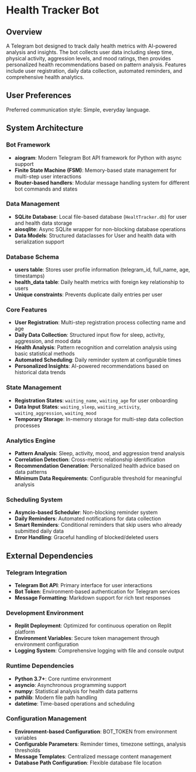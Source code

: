 # Health Tracker Bot

## Overview

A Telegram bot designed to track daily health metrics with AI-powered analysis and insights. The bot collects user data including sleep time, physical activity, aggression levels, and mood ratings, then provides personalized health recommendations based on pattern analysis. Features include user registration, daily data collection, automated reminders, and comprehensive health analytics.

## User Preferences

Preferred communication style: Simple, everyday language.

## System Architecture

### Bot Framework
- **aiogram**: Modern Telegram Bot API framework for Python with async support
- **Finite State Machine (FSM)**: Memory-based state management for multi-step user interactions
- **Router-based handlers**: Modular message handling system for different bot commands and states

### Data Management
- **SQLite Database**: Local file-based database (`HealtTracker.db`) for user and health data storage
- **aiosqlite**: Async SQLite wrapper for non-blocking database operations
- **Data Models**: Structured dataclasses for User and health data with serialization support

### Database Schema
- **users table**: Stores user profile information (telegram_id, full_name, age, timestamps)
- **health_data table**: Daily health metrics with foreign key relationship to users
- **Unique constraints**: Prevents duplicate daily entries per user

### Core Features
- **User Registration**: Multi-step registration process collecting name and age
- **Daily Data Collection**: Structured input flow for sleep, activity, aggression, and mood data
- **Health Analysis**: Pattern recognition and correlation analysis using basic statistical methods
- **Automated Scheduling**: Daily reminder system at configurable times
- **Personalized Insights**: AI-powered recommendations based on historical data trends

### State Management
- **Registration States**: `waiting_name`, `waiting_age` for user onboarding
- **Data Input States**: `waiting_sleep`, `waiting_activity`, `waiting_aggression`, `waiting_mood`
- **Temporary Storage**: In-memory storage for multi-step data collection processes

### Analytics Engine
- **Pattern Analysis**: Sleep, activity, mood, and aggression trend analysis
- **Correlation Detection**: Cross-metric relationship identification
- **Recommendation Generation**: Personalized health advice based on data patterns
- **Minimum Data Requirements**: Configurable threshold for meaningful analysis

### Scheduling System
- **Asyncio-based Scheduler**: Non-blocking reminder system
- **Daily Reminders**: Automated notifications for data collection
- **Smart Reminders**: Conditional reminders that skip users who already submitted daily data
- **Error Handling**: Graceful handling of blocked/deleted users

## External Dependencies

### Telegram Integration
- **Telegram Bot API**: Primary interface for user interactions
- **Bot Token**: Environment-based authentication for Telegram services
- **Message Formatting**: Markdown support for rich text responses

### Development Environment
- **Replit Deployment**: Optimized for continuous operation on Replit platform
- **Environment Variables**: Secure token management through environment configuration
- **Logging System**: Comprehensive logging with file and console output

### Runtime Dependencies
- **Python 3.7+**: Core runtime environment
- **asyncio**: Asynchronous programming support
- **numpy**: Statistical analysis for health data patterns
- **pathlib**: Modern file path handling
- **datetime**: Time-based operations and scheduling

### Configuration Management
- **Environment-based Configuration**: BOT_TOKEN from environment variables
- **Configurable Parameters**: Reminder times, timezone settings, analysis thresholds
- **Message Templates**: Centralized message content management
- **Database Path Configuration**: Flexible database file location